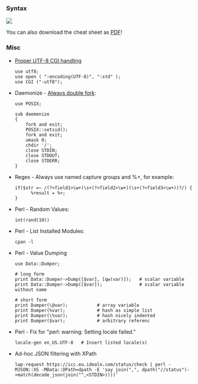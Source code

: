 ### Syntax

![](/images/perl-language-overview.svg)

You can also download the cheat sheet as
[PDF](/upload/perl-regex-reference.pdf)!

### Misc

-   [Proper UTF-8 CGI
    handling](http://blog.thewebsitepeople.org/2012/06/perl-default-to-utf-8-encoding/)

        use utf8;
        use open ( ":encoding(UTF-8)", ":std" );
        use CGI ("-utf8");

-   Daemonize - [Always double
    fork](http://world.std.com/~swmcd/steven/tech/daemon.html):

        use POSIX;

        sub daemonize
        {
            fork and exit;
            POSIX::setsid();
            fork and exit;
            umask 0;
            chdir '/';
            close STDIN;
            close STDOUT;
            close STDERR;
        }

-   Regex - Always use named capture groups and %+, for example:

        if($str =~ /(?<field1>\w+)\s+(?<field2>\w+)(\s+(?<field3>\w+))?/) {
              %result = %+;
        }

-   Perl - Random Values:

        int(rand(10))

-   Perl - List Installed Modules:

        cpan -l

-   Perl - Value Dumping

        use Data::Dumper;

        # long form
        print Data::Dumper->Dump([$var], [qw(var)]);   # scalar variable
        print Data::Dumper->Dump([$var]);              # scalar variable without name

        # short form
        print Dumper(\@var);           # array variable
        print Dumper(%var);            # hash as simple list
        print Dumper(\%var);           # hash nicely indented
        print Dumper($var);            # arbitrary referenc

-   Perl - Fix for "perl: warning: Setting locale failed."

        locale-gen en_US.UTF-8   # Insert listed locale(s)

-   Ad-hoc JSON filtering with XPath

        lwp-request https://icc.eu.idealo.com/status/check | perl -MJSON::XS -MData::DPath=dpath -E 'say join(",", dpath("//status")->match(decode_json(join("",<STDIN>))))'


